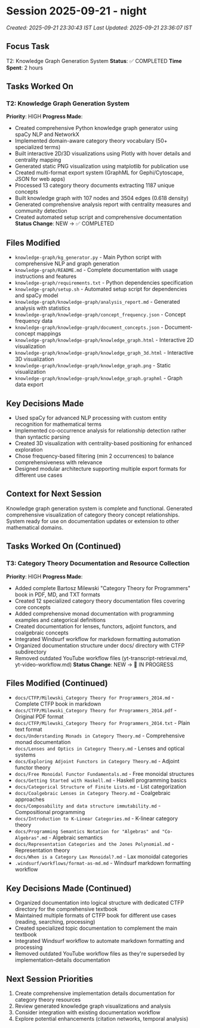 # Session 2025-09-21 - night
*Created: 2025-09-21 23:30:43 IST*
*Last Updated: 2025-09-21 23:36:07 IST*

## Focus Task
T2: Knowledge Graph Generation System
**Status**: ✅ COMPLETED
**Time Spent**: 2 hours

## Tasks Worked On
### T2: Knowledge Graph Generation System
**Priority**: HIGH
**Progress Made**:
- Created comprehensive Python knowledge graph generator using spaCy NLP and NetworkX
- Implemented domain-aware category theory vocabulary (50+ specialized terms)
- Built interactive 2D/3D visualizations using Plotly with hover details and centrality mapping
- Generated static PNG visualization using matplotlib for publication use
- Created multi-format export system (GraphML for Gephi/Cytoscape, JSON for web apps)
- Processed 13 category theory documents extracting 1187 unique concepts
- Built knowledge graph with 107 nodes and 3504 edges (0.618 density)
- Generated comprehensive analysis report with centrality measures and community detection
- Created automated setup script and comprehensive documentation
**Status Change**: NEW → ✅ COMPLETED

## Files Modified
- `knowledge-graph/kg_generator.py` - Main Python script with comprehensive NLP and graph generation
- `knowledge-graph/README.md` - Complete documentation with usage instructions and features
- `knowledge-graph/requirements.txt` - Python dependencies specification
- `knowledge-graph/setup.sh` - Automated setup script for dependencies and spaCy model
- `knowledge-graph/knowledge-graph/analysis_report.md` - Generated analysis with statistics
- `knowledge-graph/knowledge-graph/concept_frequency.json` - Concept frequency data
- `knowledge-graph/knowledge-graph/document_concepts.json` - Document-concept mappings
- `knowledge-graph/knowledge-graph/knowledge_graph.html` - Interactive 2D visualization
- `knowledge-graph/knowledge-graph/knowledge_graph_3d.html` - Interactive 3D visualization
- `knowledge-graph/knowledge-graph/knowledge_graph.png` - Static visualization
- `knowledge-graph/knowledge-graph/knowledge_graph.graphml` - Graph data export

## Key Decisions Made
- Used spaCy for advanced NLP processing with custom entity recognition for mathematical terms
- Implemented co-occurrence analysis for relationship detection rather than syntactic parsing
- Created 3D visualization with centrality-based positioning for enhanced exploration
- Chose frequency-based filtering (min 2 occurrences) to balance comprehensiveness with relevance
- Designed modular architecture supporting multiple export formats for different use cases

## Context for Next Session
Knowledge graph generation system is complete and functional. Generated comprehensive visualization of category theory concept relationships. System ready for use on documentation updates or extension to other mathematical domains.

## Tasks Worked On (Continued)
### T3: Category Theory Documentation and Resource Collection
**Priority**: HIGH
**Progress Made**:
- Added complete Bartosz Milewski "Category Theory for Programmers" book in PDF, MD, and TXT formats
- Created 12 specialized category theory documentation files covering core concepts
- Added comprehensive monad documentation with programming examples and categorical definitions
- Created documentation for lenses, functors, adjoint functors, and coalgebraic concepts
- Integrated Windsurf workflow for markdown formatting automation
- Organized documentation structure under docs/ directory with CTFP subdirectory
- Removed outdated YouTube workflow files (yt-transcript-retrieval.md, yt-video-workflow.md)
**Status Change**: NEW → 🔄 IN PROGRESS

## Files Modified (Continued)
- `docs/CTFP/Milewski_Category Theory for Programmers_2014.md` - Complete CTFP book in markdown
- `docs/CTFP/Milewski_Category Theory for Programmers_2014.pdf` - Original PDF format
- `docs/CTFP/Milewski_Category Theory for Programmers_2014.txt` - Plain text format
- `docs/Understanding Monads in Category Theory.md` - Comprehensive monad documentation
- `docs/Lenses and Optics in Category Theory.md` - Lenses and optical systems
- `docs/Exploring Adjoint Functors in Category Theory.md` - Adjoint functor theory
- `docs/Free Monoidal Functor Fundamentals.md` - Free monoidal structures
- `docs/Getting Started with Haskell.md` - Haskell programming basics
- `docs/Categorical Structure of Finite Lists.md` - List categorization
- `docs/Coalgebraic Lenses in Category Theory.md` - Coalgebraic approaches
- `docs/Composability and data structure immutability.md` - Compositional programming
- `docs/Introduction to K-Linear Categories.md` - K-linear category theory
- `docs/Programming Semantics Notation for "Algebras" and "Co-Algebras".md` - Algebraic semantics
- `docs/Representation Categories and the Jones Polynomial.md` - Representation theory
- `docs/When is a Category Lax Monoidal?.md` - Lax monoidal categories
- `.windsurf/workflows/format-as-md.md` - Windsurf markdown formatting workflow

## Key Decisions Made (Continued)
- Organized documentation into logical structure with dedicated CTFP directory for the comprehensive textbook
- Maintained multiple formats of CTFP book for different use cases (reading, searching, processing)
- Created specialized topic documentation to complement the main textbook
- Integrated Windsurf workflow to automate markdown formatting and processing
- Removed outdated YouTube workflow files as they're superseded by implementation-details documentation

## Next Session Priorities
1. Create comprehensive implementation details documentation for category theory resources
2. Review generated knowledge graph visualizations and analysis  
3. Consider integration with existing documentation workflow
4. Explore potential enhancements (citation networks, temporal analysis)

